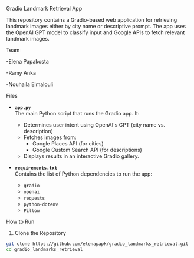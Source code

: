 Gradio Landmark Retrieval App

This repository contains a Gradio-based web application for retrieving landmark images either by city name or descriptive prompt. The app uses the OpenAI GPT model to classify input and Google APIs to fetch relevant landmark images.

Team

-Elena Papakosta

-Ramy Anka

-Nouhaila Elmalouli

Files

- **`app.py`**  
  The main Python script that runs the Gradio app. It:
  - Determines user intent using OpenAI's GPT (city name vs. description)
  - Fetches images from:
    - Google Places API (for cities)
    - Google Custom Search API (for descriptions)
  - Displays results in an interactive Gradio gallery.

- **`requirements.txt`**  
  Contains the list of Python dependencies to run the app:
  - `gradio`
  - `openai`
  - `requests`
  - `python-dotenv`
  - `Pillow`

How to Run

1. Clone the Repository

```bash
git clone https://github.com/elenapapk/gradio_landmarks_retrieval.git
cd gradio_landmarks_retrieval
